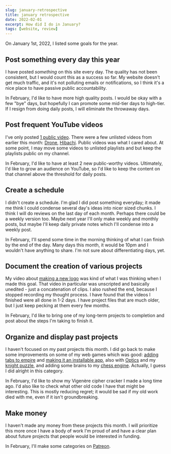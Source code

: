 ```yaml
---
slug: january-retrospective
title: january retrospective
date: 2022-02-01
excerpt: How did I do in January?
tags: [website, review]
---
```


On January 1st, 2022, I listed some goals for the year.

## Post something every day this year

I have posted _something_ on this site every day. The quality has not been consistent, but I would count this as a success so far. My website doesn't get much traffic, and it's not polluting emails or notifications, so I think it's a nice place to have passive public accountability.

In February, I'd like to have more high quality posts. I would be okay with a few "bye" days, but hopefully I can promote some mid-tier days to high-tier. If I resign from doing daily posts, I will eliminate the throwaway days.

## Post frequent YouTube videos

I've only posted [1 public video](https://www.youtube.com/watch?v=obydiUba5ow). There were a few unlisted videos from earlier this month: [Drone](https://site.ihtfy.com/winter-drone/), [Hibachi](https://site.ihtfy.com/hibachi/). Public videos was what I cared about. At some point, I may move some videos to unlisted playlists and but keep the playlists public on my channel.

In February, I'd like to have at least 2 new public-worthy videos. Ultimately, I'd like to grow an audience on YouTube, so I'd like to keep the content on that channel above the threshold for daily posts.

## Create a schedule

I didn't create a schedule. I'm glad I did post something everyday; it made me think I could condense several day's ideas into nicer sized chunks. I think I will do reviews on the last day of each month. Perhaps there could be a weekly version too. Maybe next year I'll only make weekly and monthly posts, but maybe I'll keep daily private notes which I'll condense into a weekly post.

In February, I'll spend some time in the morning thinking of what I can finish by the end of the day. Many days this month, it would be 10pm and I wouldn't have anything to share. I'm not sure about differentiating days, yet.

## Document the creation of various projects

My video about [making a new logo](https://site.ihtfy.com/logo/) was kind of what I was thinking when I made this goal. That video in particular was unscripted and basically unedited - just a concatenation of clips. I also rushed the end, because I stopped recording my thought process. I have found that the videos I finished were all done in 1-2 days. I have project files that are much older, but I just keep pecking at them every few months.

In February, I'd like to bring one of my long-term projects to completion and post about the steps I'm taking to finish it.

## Organize and display past projects

I haven't focused on my past projects this month. I did go back to make some improvements on some of my web games which was good: [adding tabs to empire](https://site.ihtfy.com/tabs/) and [making it an installable app](https://site.ihtfy.com/standalone/), also with [Optics](https://site.ihtfy.com/offline/) and my [knight puzzle](https://site.ihtfy.com/pwa/), and adding some brains to my [chess engine](https://site.ihtfy.com/chess-engine/). Actually, I guess I did alright in this category.

In February, I'd like to show my Vigenère cipher cracker I made a long time ago. I'd also like to check what other old code I have that might be interesting. This is mostly reducing regret; it would be sad if my old work died with me, even if it isn't groundbreaking.

## Make money

I haven't made any money from these projects this month. I will prioritize this more once I have a body of work I'm proud of and have a clear plan about future projects that people would be interested in funding.

In February, I'll make some categories on [Patreon](https://www.patreon.com/IHTFY).
